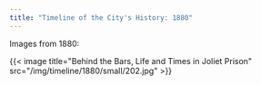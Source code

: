 ```yaml
---
title: "Timeline of the City's History: 1880"
---
```

Images from 1880:

{{< image title="Behind the Bars, Life and Times in Joliet Prison" src="/img/timeline/1880/small/202.jpg" >}}